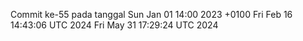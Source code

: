 Commit ke-55 pada tanggal Sun Jan 01 14:00 2023 +0100
Fri Feb 16 14:43:06 UTC 2024
Fri May 31 17:29:24 UTC 2024
